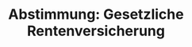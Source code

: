 ---
abstimmung:
  abstimmung: 1
  bundestagssitzung: 61
  datum: 8. November 2018
  legislaturperiode: 19
categories:
- Todo
data:
- title: Abstimmungsergebnis 20181108_1-data.pdf
  url: /res/2021-btw/abstimmungsergebnisse/20181108_1-data.pdf
- title: Abstimmungsergebnis 20181108_1_xls-data.xls
  url: /res/2021-btw/abstimmungsergebnisse/20181108_1_xls-data.xls
- title: Abstimmungsergebnis 20181108_1_xls-datacsv
  url: /res/2021-btw/abstimmungsergebnisse/csv/20181108_1_xls-datacsv
ergebnis:
  AfD:
    enthaltung: 0
    gesamt: 92
    ja: 0
    nein: 84
    nichtabgegeben: 8
    ungueltig: 0
  Bündnis 90/Die Grünen:
    enthaltung: 0
    gesamt: 67
    ja: 1
    nein: 61
    nichtabgegeben: 5
    ungueltig: 0
  Die Linke:
    enthaltung: 59
    gesamt: 69
    ja: 0
    nein: 0
    nichtabgegeben: 10
    ungueltig: 0
  FDP:
    enthaltung: 0
    gesamt: 80
    ja: 0
    nein: 72
    nichtabgegeben: 8
    ungueltig: 0
  cdu/csu:
    enthaltung: 1
    gesamt: 246
    ja: 216
    nein: 3
    nichtabgegeben: 26
    ungueltig: 0
  file: 20181108_1_xls-data.xls
  fraktionslos:
    enthaltung: 0
    gesamt: 2
    ja: 0
    nein: 2
    nichtabgegeben: 0
    ungueltig: 0
  spd:
    enthaltung: 0
    gesamt: 153
    ja: 145
    nein: 0
    nichtabgegeben: 8
    ungueltig: 0
layout: abstimmung
links:
- title: Link zu bundestag.de
  url: https://www.bundestag.de/parlament/plenum/abstimmung/abstimmung?id=549
preview: 'Deutscher Bundestag


  61. Sitzung des Deutschen Bundestages

  am Donnerstag, 8. November 2018


  Endgültiges Ergebnis der Namentlichen Abstimmung Nr. 1


  Gesetzentwurf der Bundesregierung

  Entwurf eines Gesetzes über Leistungsverbesserungen und Stabilisierung in der

  gesetzlichen Rentenversicherung (RV-Leistungsverbesserungs- und -Stabilisierungsgesetz)

  Drs. 19/4668, 19/5412 und 19/5586'
tags:
- Todo
title: 'Abstimmung: Gesetzliche Rentenversicherung'
---